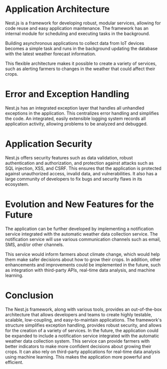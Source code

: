 # Application Architecture

Nest.js is a framework for developing robust, modular services, allowing for code reuse and easy application maintenance. The framework has an internal module for scheduling and executing tasks in the background.

Building asynchronous applications to collect data from IoT devices becomes a simple task and runs in the background updating the database with the latest weather forecast information.

This flexible architecture makes it possible to create a variety of services, such as alerting farmers to changes in the weather that could affect their crops.


# Error and Exception Handling

Nest.js has an integrated exception layer that handles all unhandled exceptions in the application. This centralizes error handling and simplifies the code. An integrated, easily extensible logging system records all application activity, allowing problems to be analyzed and debugged.


# Application Security

Nest.js offers security features such as data validation, robust authentication and authorization, and protection against attacks such as SQL injection, XSS, and CSRF. This ensures that the application is protected against unauthorized access, invalid data, and vulnerabilities. It also has a large community of developers to fix bugs and security flaws in its ecosystem.

# Evolution and New Features for the Future

The application can be further developed by implementing a notification service integrated with the automatic weather data collection service. The notification service will use various communication channels such as email, SMS, and/or other channels. 

This service would inform farmers about climate change, which would help them make safer decisions about how to grow their crops. In addition, other enhancements and improvements could be implemented in the future, such as integration with third-party APIs, real-time data analysis, and machine learning.

# Conclusion

The Nest.js framework, along with various tools, provides an out-of-the-box architecture that allows developers and teams to create highly testable, scalable, low-coupling, and easy-to-maintain applications.
The framework's structure simplifies exception handling, provides robust security, and allows for the creation of a variety of services.
In the future, the application could be expanded to include a notification service integrated with the automatic weather data collection system. This service can provide farmers with better indicators to make more confident decisions about growing their crops. It can also rely on third-party applications for real-time data analysis using machine learning. This makes the application more powerful and efficient.
